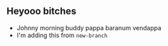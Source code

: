 ## Heyooo bitches

- Johnny morning buddy pappa baranum vendappa
- I'm adding this from `new-branch`